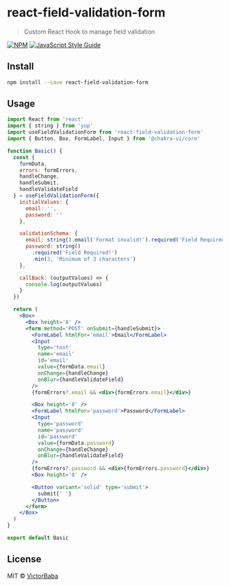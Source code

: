 # react-field-validation-form

> Custom React Hook to manage field validation

[![NPM](https://img.shields.io/npm/v/react-field-validation-form.svg)](https://www.npmjs.com/package/react-field-validation-form) [![JavaScript Style Guide](https://img.shields.io/badge/code_style-standard-brightgreen.svg)](https://standardjs.com)

## Install

```bash
npm install --save react-field-validation-form
```

## Usage

```jsx
import React from 'react'
import { string } from 'yup'
import useFieldValidationForm from 'react-field-validation-form'
import { Button, Box, FormLabel, Input } from '@chakra-ui/core'

function Basic() {
  const {
    formData,
    errors: formErrors,
    handleChange,
    handleSubmit,
    handleValidateField
  } = useFieldValidationForm({
    initialValues: {
      email: '',
      password: ''
    },

    validationSchema: {
      email: string().email('Format invalid!').required('Field Required!'),
      password: string()
        .required('Field Required!')
        .min(3, 'Minimum of 3 characters')
    },

    callBack: (outputValues) => {
      console.log(outputValues)
    }
  })

  return (
    <Box>
      <Box height='8' />
      <form method='POST' onSubmit={handleSubmit}>
        <FormLabel htmlFor='email'>Email</FormLabel>
        <Input
          type='text'
          name='email'
          id='email'
          value={formData.email}
          onChange={handleChange}
          onBlur={handleValidateField}
        />
        {formErrors?.email && <div>{formErrors.email}</div>}

        <Box height='8' />
        <FormLabel htmlFor='password'>Password</FormLabel>
        <Input
          type='password'
          name='password'
          id='password'
          value={formData.password}
          onChange={handleChange}
          onBlur={handleValidateField}
        />
        {formErrors?.password && <div>{formErrors.password}</div>}
        <Box height='8' />

        <Button variant='solid' type='submit'>
          submit{' '}
        </Button>
      </form>
    </Box>
  )
}

export default Basic
```

## License

MIT © [VictorBaba](https://github.com/VictorBaba)
